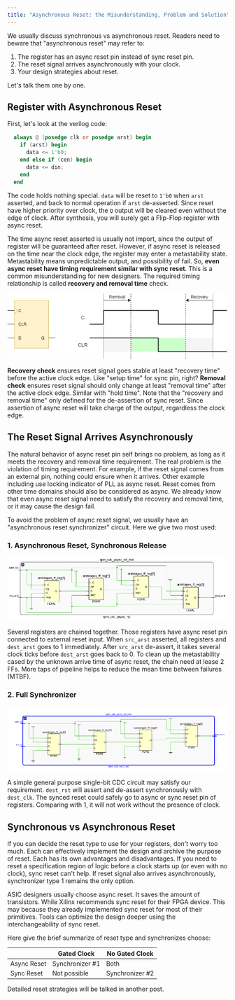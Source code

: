 ```yaml
---
title: "Asynchronous Reset: the Misunderstanding, Problem and Solution"
---
```


We usually discuss synchronous vs asynchronous reset. Readers need to beware that "asynchronous reset" may refer to: 

1. The register has an async reset pin instead of sync reset pin.
2. The reset signal arrives asynchronously with your clock.
3. Your design strategies about reset.

Let's talk them one by one.

## Register with Asynchronous Reset

First, let's look at the verilog code:

```verilog
  always @ (posedge clk or posedge arst) begin
    if (arst) begin
      data <= 1'b0;
    end else if (cen) begin
      data <= din;
    end
  end
```

The code holds nothing special. `data` will be reset to `1'b0` when `arst` asserted, and back to normal operation if `arst` de-asserted. Since reset have higher priority over clock, the `Q` output will be cleared even without the edge of clock. After synthesis, you will surely get a Flip-Flop register with async reset.

The time async reset asserted is usually not import, since the output of register will be guaranteed after reset. However, if async reset is released on the time near the clock edge, the register may enter a metastability state. Metastability means unpredictable output, and possibility of fail. So, **even async reset have timing requirement similar with sync reset**. This is a common misunderstanding for new designers. The required timing relationship is called **recovery and removal time** check.

![Recovery and Removal Time Checks](fpga-async-timing.drawio.png)

**Recovery check** ensures reset signal goes stable at least "recovery time" before the active clock edge. Like "setup time" for sync pin, right? **Removal check** ensures reset signal should only change at least "removal time" after the active clock edge. Similar with "hold time". Note that the "recovery and removal time" only defined for the de-assertion of sync reset. Since assertion of async reset will take charge of the output, regardless the clock edge.

## The Reset Signal Arrives Asynchronously

The natural behavior of async reset pin self brings no problem, as long as it meets the recovery and removal time requirement. The real problem is the violation of timing requirement. For example, if the reset signal comes from an external pin, nothing could ensure when it arrives. Other example including use locking indicator of PLL as async reset. Reset comes from other time domains should also be considered as async. We already know that even async reset signal need to satisfy the recovery and removal time, or it may cause the design fail.

To avoid the problem of async reset signal, we usually have an "asynchronous reset synchronizer" circuit. Here we give two most used:

### 1. Asynchronous Reset, Synchronous Release

![Asynchronous Reset, Synchronous Release](fpga-async-rst-sync.png)

Several registers are chained together. Those registers have async reset pin connected to external reset input. When `src_arst` asserted, all registers and `dest_arst` goes to 1 immediately. After `src_arst` de-assert, it takes several clock ticks before `dest_arst` goes back to 0. To clean up the metastability cased by the unknown arrive time of async reset, the chain need at lease 2 FFs. More taps of pipeline helps to reduce the mean time between failures (MTBF).

### 2. Full Synchronizer

![Synchronous Reset, Synchronous Release](fpga-sync-rst-sync.png)

A simple general purpose single-bit CDC circuit may satisfy our requirement. `dest_rst` will assert and de-assert synchronously with `dest_clk`. The synced reset could safely go to async or sync reset pin of registers. Comparing with 1, it will not work without the presence of clock.

## Synchronous vs Asynchronous Reset

If you can decide the reset type to use for your registers, don't worry too much. Each can effectively implement the design and archive the purpose of reset. Each has its own advantages and disadvantages. If you need to reset a specification region of logic before a clock starts up (or even with no clock), sync reset can't help. If reset signal also arrives asynchronously, synchronizer type 1 remains the only option. 

ASIC designers usually choose async reset. It saves the amount of transistors. While Xilinx recommends sync reset for their FPGA device. This may because they already implemented sync reset for most of their primitives. Tools can optimize the design deeper using the interchangeability of sync reset. 

Here give the brief summarize of reset type and synchronizes choose:

|             | Gated Clock     | No Gated Clock  |
|-------------|-----------------|-----------------|
| Async Reset | Synchronizer #1 | Both            |
| Sync Reset  | Not possible    | Synchronizer #2 |

Detailed reset strategies will be talked in another post.
